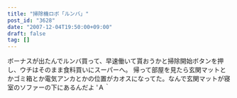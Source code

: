 ```yaml
---
title: "掃除機ロボ「ルンバ」"
post_id: "3628"
date: "2007-12-04T19:50:00+09:00"
draft: false
tag: []
---
```



ボーナスが出たんでルンバ買って、早速働いて貰おうかと掃除開始ボタンを押し、ウチはそのまま食料買いにスーパーへ。 帰って部屋を見たら玄関マットとかゴミ箱とか電気アンカとかの位置がカオスになってた。なんで玄関マットが寝室のソファーの下にあるんだよ 'Ａ｀
